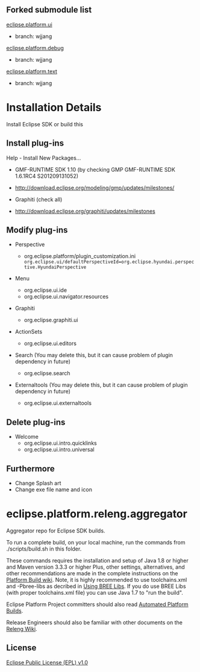 Forked submodule list
-----------

[eclipse.platform.ui](https://github.com/rubis-lab/eclipse.platform.ui)
- branch: wjjang

[eclipse.platform.debug](https://github.com/rubis-lab/eclipse.platform.debug)
- branch: wjjang

[eclipse.platform.text](https://github.com/rubis-lab/eclipse.platform.text)
- branch: wjjang


Installation Details
=====================
Install Eclipse SDK or build this

Install plug-ins
----------------------
Help - Install New Packages...

 - GMF-RUNTIME SDK 1.10 (by checking GMP GMF-RUNTIME SDK 1.6.1RC4 S201209131052)
  - http://download.eclipse.org/modeling/gmp/updates/milestones/

 - Graphiti (check all)
  - http://download.eclipse.org/graphiti/updates/milestones


Modify plug-ins
--------------------
- Perspective
  - org.eclipse.platform/plugin_customization.ini
```   org.eclipse.ui/defaultPerspectiveId=org.eclipse.hyundai.perspective.HyundaiPerspective ```

- Menu
  - org.eclipse.ui.ide
  -  org.eclipse.ui.navigator.resources

- Graphiti
  - org.eclipse.graphiti.ui

- ActionSets
  - org.eclipse.ui.editors

- Search (You may delete this, but it can cause problem of plugin dependency in future)
  - org.eclipse.search

- Externaltools (You may delete this, but it can cause problem of plugin dependency in future)
  - org.eclipse.ui.externaltools


Delete plug-ins
--------------------

- Welcome
  - org.eclipse.ui.intro.quicklinks
  - org.eclipse.ui.intro.universal


Furthermore
--------------------------

- Change Splash art
- Change exe file name and icon


eclipse.platform.releng.aggregator
==================================

Aggregator repo for Eclipse SDK builds.

To run a complete build, on your local machine, run the commands from ./scripts/build.sh in this folder.

These commands requires the installation and setup of Java 1.8 or higher and Maven version 3.3.3 or higher Plus, other settings, alternatives, and other recommendations are made in the complete instructions on the [Platform Build wiki](http://wiki.eclipse.org/Platform-releng/Platform_Build "Platform Build"). Note, it is highly recommended to use toolchains.xml and -Pbree-libs as decribed in [Using BREE Libs](https://wiki.eclipse.org/Platform-releng/Platform_Build#Using_BREE_Libs "Using BREE Libs"). If you do use BREE Libs (with proper toolchains.xml file) you can use Java 1.7 to "run the build".

Eclipse Platform Project committers should also read [Automated Platform Builds](http://wiki.eclipse.org/Platform-releng/Automated_Platform_Build "Automated Platform Builds").

Release Engineers should also be familiar with other documents on the [Releng Wiki](http://wiki.eclipse.org/Category:Eclipse_Platform_Releng "Releng Wiki").

License
-------

[Eclipse Public License (EPL) v1.0][2]

[2]: http://wiki.eclipse.org/EPL

